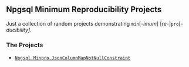 ## Npgsql Minimum Reproducibility Projects

Just a collection of random projects demonstrating `min`[_-imum_] [_re-_]`pro`[_-ducibility]_.

### The Projects

* [`Npgsql.Minpro.JsonColumnMapNotNullConstraint`](./src/Npgsql.Minpro.JsonColumnMapNotNullConstraint)